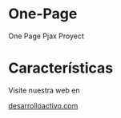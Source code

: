 One-Page
========

One Page Pjax Proyect 


Características
===============






Visite nuestra web en

[desarrolloactivo.com](http://desarrolloactivo.com/)
